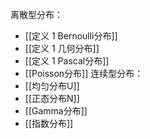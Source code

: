 离散型分布：
* [[定义 1 Bernoulli分布]]
* [[定义 1 几何分布]]
* [[定义 1 Pascal分布]]
* [[Poisson分布]]
连续型分布：
* [[均匀分布U]]
* [[正态分布N]]
* [[Gamma分布]]
* [[指数分布]]